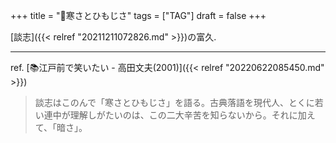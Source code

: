 +++
title = "🔖寒さとひもじさ"
tags = ["TAG"]
draft = false
+++

[談志]({{< relref "20211211072826.md" >}})の富久.

---

ref. [📚江戸前で笑いたい - 高田文夫(2001)]({{< relref "20220622085450.md" >}})

> 談志はこのんで「寒さとひもじさ」を語る。古典落語を現代人、とくに若い連中が理解しがたいのは、この二大辛苦を知らないから。それに加えて、「暗さ」。
